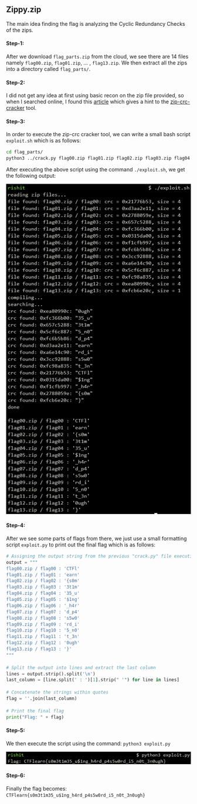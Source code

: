 ## Zippy.zip
The main idea finding the flag is analyzing the Cyclic Redundancy Checks of the zips.

#### Step-1:
After we download `flag_parts.zip` from the cloud, we see there are 14 files namely `flag00.zip`, `flag01.zip`, ... , `flag13.zip`. We then extract all the zips into a directory called `flag_parts/`.

#### Step-2:
I did not get any idea at first using basic recon on the zip file provided, so when I searched online, I found this [article](https://medium.com/@neilharveycodex13/how-do-we-solve-the-zippy-zip-in-ctflearn-860b2eb75541) which gives a hint to the [zip-crc-cracker](https://github.com/kmyk/zip-crc-cracker) tool.

#### Step-3:
In order to execute the zip-crc cracker tool, we can write a small bash script `exploit.sh` which is as follows:

```bash
cd flag_parts/
python3 ../crack.py flag00.zip flag01.zip flag02.zip flag03.zip flag04.zip flag05.zip flag06.zip flag07.zip flag08.zip flag09.zip flag10.zip flag11.zip flag12.zip flag13.zip
```
After executing the above script using the command `./exploit.sh`, we get the following output:

<img src="exploit.png">

#### Step-4:
After we see some parts of flags from there, we just use a small formatting script `exploit.py` to print out the final flag which is as follows:

```python
# Assigning the output string from the previous "crack.py" file execution
output = """
flag00.zip / flag00 : 'CTFl'
flag01.zip / flag01 : 'earn'
flag02.zip / flag02 : '{s0m'
flag03.zip / flag03 : '3t1m'
flag04.zip / flag04 : '35_u'
flag05.zip / flag05 : '$1ng'
flag06.zip / flag06 : '_h4r'
flag07.zip / flag07 : 'd_p4'
flag08.zip / flag08 : 's5w0'
flag09.zip / flag09 : 'rd_i'
flag10.zip / flag10 : '5_n0'
flag11.zip / flag11 : 't_3n'
flag12.zip / flag12 : '0ugh'
flag13.zip / flag13 : '}'
"""

# Split the output into lines and extract the last column
lines = output.strip().split('\n')
last_column = [line.split(' : ')[1].strip(" '") for line in lines]

# Concatenate the strings within quotes
flag = ''.join(last_column)

# Print the final flag
print("Flag: " + flag)
```
#### Step-5:
We then execute the script using the command: `python3 exploit.py`

<img src="Flag.png">

#### Step-6:
Finally the flag becomes:
`CTFlearn{s0m3t1m35_u$1ng_h4rd_p4s5w0rd_i5_n0t_3n0ugh}`